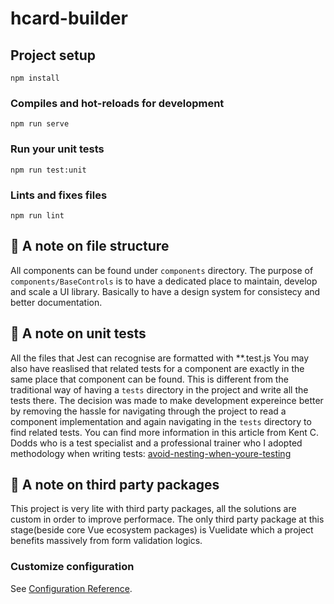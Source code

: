 # hcard-builder

## Project setup
```
npm install
```

### Compiles and hot-reloads for development
```
npm run serve
```

### Run your unit tests
```
npm run test:unit
```

### Lints and fixes files
```
npm run lint
```

## 💁 A note on file structure
All components can be found under `components` directory. The purpose of `components/BaseControls` is to have a dedicated place to maintain, develop and scale a UI library. Basically to have a design system for consistecy and better documentation.

## 🧘 A note on unit tests
All the files that Jest can recognise are formatted with **.test.js
You may also have reaslised that related tests for a component are exactly in the same place that
component can be found. This is different from the traditional way of having a `tests` directory in the project and write all the tests there. The decision was made to make development expereince better by removing the hassle for navigating through the project to read a component implementation and again navigating in the `tests` directory to find related tests. You can find more information in this article from Kent C. Dodds who is a test specialist and a professional trainer who I adopted methodology when writing tests: [avoid-nesting-when-youre-testing](https://kentcdodds.com/blog/avoid-nesting-when-youre-testing)

## 🤹 A note on third party packages
This project is very lite with third party packages, all the solutions are custom in order to improve performace. The only third party package at this stage(beside core Vue ecosystem packages) is Vuelidate which a project benefits massively from form validation logics.


### Customize configuration
See [Configuration Reference](https://cli.vuejs.org/config/).
